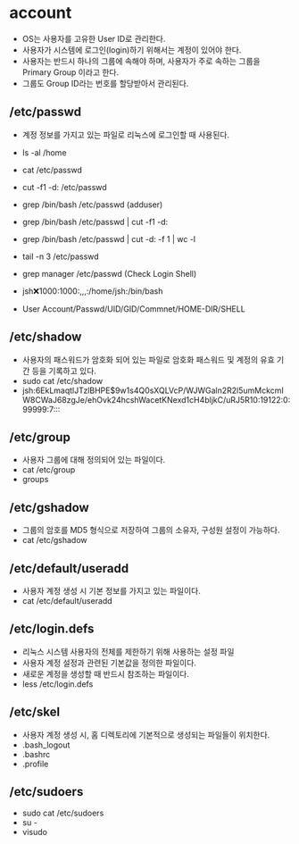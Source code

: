 
# account

- OS는 사용자를 고유한 User ID로 관리한다.
- 사용자가 시스템에 로그인(login)하기 위해서는 계정이 있어야 한다.
- 사용자는 반드시 하나의 그룹에 속해야 하며, 사용자가 주로 속하는 그룹을 Primary Group 이라고 한다.
- 그룹도 Group ID라는 번호를 할당받아서 관리된다.

## /etc/passwd

- 계정 정보를 가지고 있는 파일로 리눅스에 로그인할 때 사용된다.
- ls -al /home
- cat /etc/passwd
- cut -f1 -d: /etc/passwd
- grep /bin/bash /etc/passwd (adduser)
- grep /bin/bash /etc/passwd | cut -f1 -d:
- grep /bin/bash /etc/passwd | cut -d: -f 1 | wc -l
- tail -n 3 /etc/passwd
- grep manager /etc/passwd (Check Login Shell)
- jsh:x:1000:1000:,,,:/home/jsh:/bin/bash

- User Account/Passwd/UID/GID/Commnet/HOME-DIR/SHELL

## /etc/shadow

- 사용자의 패스워드가 암호화 되어 있는 파일로 암호화 패스워드 및 계정의 유효 기간 등을 기록하고 있다.
- sudo cat /etc/shadow
- jsh:$6$EkLmaqtlJTzlBHPE$9w1s4Q0sXQLVcP/WJWGaln2R2l5umMckcmIW8CWaJ68zgJe/ehOvk24hcshWacetKNexd1cH4bljkC/uRJ5R10:19122:0:99999:7:::

## /etc/group

- 사용자 그룹에 대해 정의되어 있는 파일이다.
- cat /etc/group
- groups

## /etc/gshadow

- 그룹의 암호를 MD5 형식으로 저장하여 그룹의 소유자, 구성원 설정이 가능하다.
- cat /etc/gshadow

## /etc/default/useradd

- 사용자 계정 생성 시 기본 정보를 가지고 있는 파일이다.
- cat /etc/default/useradd

## /etc/login.defs

- 리눅스 시스템 사용자의 전체를 제한하기 위해 사용하는 설정 파일
- 사용자 계정 설정과 관련된 기본값을 정의한 파일이다.
- 새로운 계정을 생성할 때 반드시 참조하는 파일이다.
- less /etc/login.defs

## /etc/skel

- 사용자 계정 생성 시, 홈 디렉토리에 기본적으로 생성되는 파일들이 위치한다.
- .bash_logout
- .bashrc
- .profile

## /etc/sudoers

- sudo cat /etc/sudoers
- su -
- visudo
